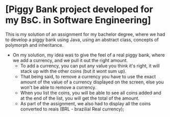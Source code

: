 # [Piggy Bank project developed for my BsC. in Software Engineering]

This is my solution of an assignment for my bachelor degree, where we had to develop a piggy bank using Java, using an abstract class, concepts of polymorph and inheritance.
* On my solution, my idea was to give the feel of a real piggy bank, where we add a currency, and we pull it out the right amount. 
  * To add a currency, you can put any value you think it's right, it will stack up with the other coins (but it wont sum up).
  * That being said, to remove a currency you have to use the exact amount of the value of a currency displayed on the screen, else you won't be able to remove a currency.
  * When you list the coins, you will be able to see all coins added and at the end of the list, you will get the total of the amount.
  * As part of the assignment, we also had to display all the coins converted to reais (BRL - brazilial Real currency);
  
